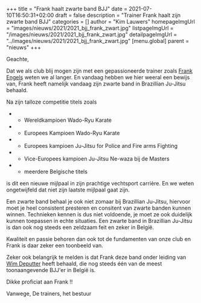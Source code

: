 +++
title = "Frank haalt zwarte band BJJ"
date = 2021-07-10T16:50:31+02:00
draft = false
description = "Trainer Frank haalt zijn zwarte band BJJ"
categories = []
author = "Kim Lauwers"
homepageImgUrl = "images/nieuws/2021/2021_bjj_frank_zwart.jpg"
listpageImgUrl = "/images/nieuws/2021/2021_bjj_frank_zwart.jpg"
detailpageImgUrl = "../images/nieuws/2021/2021_bjj_frank_zwart.jpg"
[menu.global]
    parent = "nieuws"
+++

Geachte,

Dat we als club blij mogen zijn met een gepassioneerde trainer zoals [Frank Engels](https://www.jujitsukeerbergen.be/trainers/#Frank_Engels) weten we al langer.
En vandaag hebben we hier weeral een bewijs van, Frank heeft namelijk vandaag zijn zwarte band in Brazillian Ju-Jitsu behaald.

Na zijn talloze competitie titels zoals 

* - Wereldkampioen Wado-Ryu Karate 
* - Europees Kampioen Wado-Ryu Karate 
* - Europees kampioen Ju-Jitsu for Police and Fire arms Fighting 
* - Vice-Europees kampioen Ju-Jitsu Ne-waza bij de Masters 
* - meerdere Belgische titels

is dit een nieuwe mijlpaal in zijn prachtige vechtsport carrière. En we weten ongetwijfeld dat niet zijn laatste mijlpaal gaat zijn.

Een zwarte band behaal je ook niet zomaar bij Brazillian Ju-Jitsu, hiervoor moet je heel consistent presteren en consitent van zwarte banden kunnen winnen.
Technieken kennen is dus niet voldoende, je moet ze ook duidelijk kunnen toepassen in echte situaties.
Een zwarte band in Brazillian Ju-Jitsu is dan ook nog steeds een zeldzaam feit en zeker in België.

Kwaliteit en passie behoren dan ook tot de fundamenten van onze club en Frank is daar zeker een toonbeeld van.

Zeker ook belangrijk te melden is dat Frank deze band onder leiding van [Wim Deputter](https://brasateam.be/wp/about-brasa/wim-deputter/) heeft behaald, die nog steeds één van de meest toonaangevende BJJ'er in België is. 

Dikke proficiat aan Frank !!

Vanwege,
De trainers, het bestuur